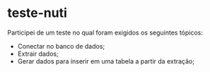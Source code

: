 # teste-nuti
Participei de um teste no qual foram exigidos os seguintes tópicos:
- Conectar no banco de dados;
- Extrair dados;
- Gerar dados para inserir em uma tabela a partir da extração;
